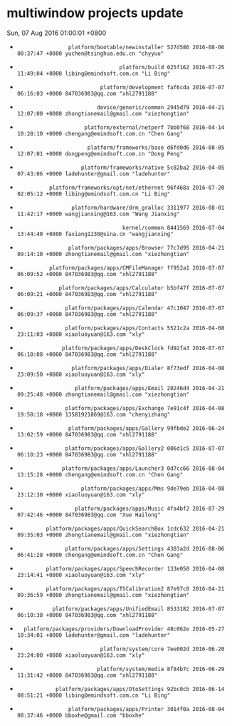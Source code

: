 # multiwindow projects update
Sun, 07 Aug 2016 01:00:01 +0800
-                     platform/bootable/newinstaller 527d586 2016-08-06 00:37:47 +0800 yuchen@tsinghua.edu.cn "chyyuu" 
-                                     platform/build 025f162 2016-07-25 11:49:04 +0000 libing@emindsoft.com.cn "Li Bing" 
-                               platform/development faf6cda 2016-07-07 06:16:03 +0000 847036983@qq.com "xhl2791188" 
-                              device/generic/common 2945d79 2016-04-21 12:07:00 +0000 zhongtianemail@gmail.com "xiezhongtian" 
-                          platform/external/netperf 7bb0f68 2016-04-14 10:28:10 +0000 chengang@emindsoft.com.cn "Chen Gang" 
-                           platform/frameworks/base d6fd0d6 2016-08-05 12:07:01 +0000 dongpeng@emindsoft.com.cn "Dong Peng" 
-                         platform/frameworks/native 5c82ba2 2016-04-05 07:43:06 +0000 ladehunter@gmail.com "ladehunter" 
-               platform/frameworks/opt/net/ethernet 96f468a 2016-07-20 02:05:12 +0000 libing@emindsoft.com.cn "Li Bing" 
-                      platform/hardware/drm_gralloc 3311977 2016-08-01 11:42:17 +0000 wangjianxing@163.com "Wang Jianxing" 
-                                      kernel/common 8441569 2016-07-04 13:44:40 +0800 faxiang1230@sina.cn "wangjianxing" 
-                     platform/packages/apps/Browser 77c7d95 2016-04-21 09:14:10 +0000 zhongtianemail@gmail.com "xiezhongtian" 
-               platform/packages/apps/CMFileManager ff952a1 2016-07-07 06:09:52 +0000 847036983@qq.com "xhl2791188" 
-                  platform/packages/apps/Calculator b5bf47f 2016-07-07 06:09:21 +0000 847036983@qq.com "xhl2791188" 
-                    platform/packages/apps/Calendar 47c1047 2016-07-07 06:09:37 +0000 847036983@qq.com "xhl2791188" 
-                    platform/packages/apps/Contacts 5521c2a 2016-04-08 23:11:03 +0800 xiaoluoyuan@163.com "xly" 
-                   platform/packages/apps/DeskClock fd92fa3 2016-07-07 06:10:08 +0000 847036983@qq.com "xhl2791188" 
-                      platform/packages/apps/Dialer 8f73edf 2016-04-08 23:09:50 +0800 xiaoluoyuan@163.com "xly" 
-                       platform/packages/apps/Email 20246d4 2016-04-21 09:25:48 +0000 zhongtianemail@gmail.com "xiezhongtian" 
-                    platform/packages/apps/Exchange 7e91c4f 2016-04-08 19:58:18 +0800 13581921869@163.com "chenyizhang" 
-                     platform/packages/apps/Gallery 99fbde2 2016-06-24 13:02:59 +0000 847036983@qq.com "xhl2791188" 
-                    platform/packages/apps/Gallery2 006d1c5 2016-07-07 06:10:23 +0000 847036983@qq.com "xhl2791188" 
-                   platform/packages/apps/Launcher3 0d7cc66 2016-08-04 13:15:28 +0000 chengang@emindsoft.com.cn "Chen Gang" 
-                         platform/packages/apps/Mms 9de79eb 2016-04-08 23:12:30 +0800 xiaoluoyuan@163.com "xly" 
-                       platform/packages/apps/Music 4fa4bf2 2016-07-29 07:42:46 +0000 847036983@qq.com "Xue Hailong" 
-              platform/packages/apps/QuickSearchBox 1cdc632 2016-04-21 09:35:03 +0000 zhongtianemail@gmail.com "xiezhongtian" 
-                    platform/packages/apps/Settings 4303a2d 2016-08-06 06:41:28 +0000 chengang@emindsoft.com.cn "Chen Gang" 
-              platform/packages/apps/SpeechRecorder 133e050 2016-04-08 23:14:41 +0800 xiaoluoyuan@163.com "xly" 
-              platform/packages/apps/TSCalibration2 87e97c0 2016-04-21 09:36:59 +0000 zhongtianemail@gmail.com "xiezhongtian" 
-                platform/packages/apps/UnifiedEmail 8533182 2016-07-07 06:10:38 +0000 847036983@qq.com "xhl2791188" 
-       platform/packages/providers/DownloadProvider 48c062e 2016-05-27 10:34:01 +0000 ladehunter@gmail.com "ladehunter" 
-                               platform/system/core 7ee002d 2016-06-20 23:24:00 +0800 xiaoluoyuan@163.com "xly" 
-                              platform/system/media 8f84b7c 2016-06-29 11:31:42 +0000 847036983@qq.com "xhl2791188" 
-                 platform/packages/apps/OtoSettings 92bc0cb 2016-06-14 08:51:21 +0000 libing@emindsoft.com.cn "Li Bing" 
-                     platform/packages/apps/Printer 3014f0a 2016-08-04 08:37:46 +0000 bboxhe@gmail.com "bboxhe" 
